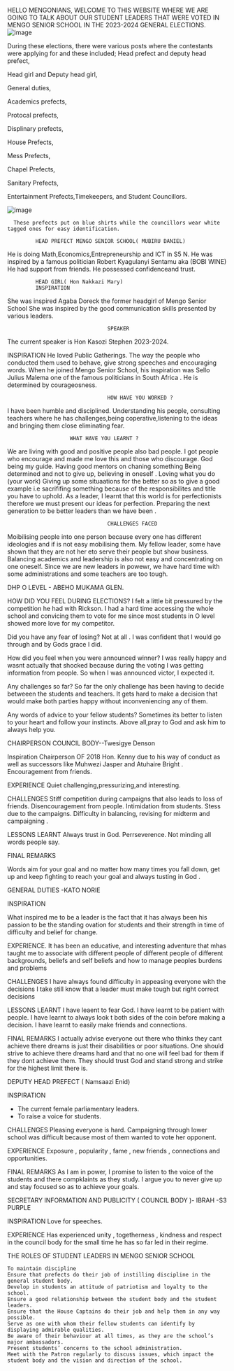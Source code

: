 HELLO MENGONIANS, WELCOME TO THIS WEBSITE WHERE WE ARE GOING TO TALK ABOUT OUR STUDENT LEADERS THAT WERE VOTED IN MENGO SENIOR SCHOOL IN THE 2023-2024 GENERAL ELECTIONS.
![image](https://github.com/k1b0oka/k1b0oka/assets/140007928/8a5a844d-baf9-464b-b2f3-547f62add9ab)


During these elections, there were various posts where the contestants were applying for and these included;
Head  prefect and deputy head prefect,

Head girl and Deputy head girl,

General duties,

Academics prefects,

Protocal prefects,

Displinary prefects,

House Prefects,

Mess Prefects,

Chapel Prefects,

Sanitary Prefects,

Entertainment Prefects,Timekeepers, and
Student Councillors.

![image](https://github.com/k1b0oka/k1b0oka/assets/140007928/a58781f6-883f-4b7c-8f23-19ad5a44b3d7)

      
      These prefects put on blue shirts while the councillors wear white tagged ones for easy identification.
      
             HEAD PREFECT MENGO SENIOR SCHOOL( MUBIRU DANIEL)
He is doing Math,Economics,Entrepreneurship and ICT in S5 N.
       He was inspired by a famous politician Robert Kyagulanyi Sentamu aka (BOBI WINE)     
       He had support from friends.
       He possessed confidenceand trust.
                        
             HEAD GIRL( Hon Nakkazi Mary)
             INSPIRATION
She was inspired Agaba Doreck the former headgirl of Mengo Senior School
She was inspired by the good communication skills presented by various leaders.

                                    SPEAKER
The current speaker is  Hon Kasozi Stephen 2023-2024.

INSPIRATION
He loved Public Gatherings. The way the people who conducted them used to behave, give strong speeches and encouraging words.
When he  joined Mengo Senior School, his inspiration was Sello Julius Malema one of the famous politicians in South Africa .
He is determined by courageosness.

                                    HOW HAVE YOU WORKED ?
 I have been humble and disciplined. 
 Understanding his people, consulting teachers where he has challenges,being coperative,listening to the ideas and bringing them close eliminating fear.

                               
                        WHAT HAVE YOU LEARNT ?
                                    
We are living with good and positive people also bad people. I got people who encourage and made me love this and those who discourage.
God being my guide. Having good mentors on chaning something 
Being determined and not to give up, believing in oneself .
 Loving what you do (your work)
 Giving up some situaations for the better so as to give a good example i.e sacrififing something because of the responsibilites and title you have to uphold.
 As a leader, I learnt that this world is for perfectionists therefore we must present our ideas for perfection.
Preparing the next generation to be better leaders than we have been .
                                                          
                                    CHALLENGES FACED
                              
 Moibilising people into one person because every one has different ideologies and if is not easy mobilising them.
 My fellow leader, some have shown that they are not her eto serve their people but show business.
 Balancing academics and leadership is also not easy and concentrating on one oneself.
 Since we are new leaders in powewr, we have hard time with some administrations and some teachers are too tough.
 
 DHP O LEVEL - ABEHO MUKAMA GLEN.
 
 HOW DID YOU FEEL DURING ELECTIONS?
 I felt a little bit pressured by the competition he had with Rickson.
 I had a hard time accessing the whole school and convicing them to vote for me since most students in O level showed more love for my competitor.


 Did you have any fear of losing?
 Not at all . I was confident that I would go through and by Gods grace I did.


 How did you feel when you were announced winner?
 I was really happy and wasnt actually that shocked because during the voting I was getting information from people. 
 So when I was announced victor, I expected it.

 Any challenges so far?
 So far the only challenge has been having to decide betweeen the students and teachers. 
 It gets hard to make a decision that would make both parties happy without inconveniencing any of them.
 
 Any words of advice to your fellow students?
 Sometimes its better to listen to your heart and follow your instincts. Above all,pray to God and ask him to always help you.


CHAIRPERSON COUNCIL BODY--Twesigye Denson

Inspiration
Chairperson OF 2018 Hon. Kenny due to his way of conduct as well as successors like Muhwezi Jasper and Atuhaire Bright .
Encouragement from friends.


EXPERIENCE
Quiet challenging,pressurizing,and interesting.

CHALLENGES
Stiff competition during campaigns that also leads to loss of friends.
Disencouragement from people.
Intimidation from students.
Stess due to the campaigns.
Difficulty in balancing, revising for midterm and campaigning .

 LESSONS LEARNT 
 Always trust in God.
 Perrseverence.
 Not minding all words people say.

 FINAL REMARKS
 
 Words aim for your goal and no matter how many times you fall down, get up and keep fighting to reach your goal and always tusting in God .
 
 GENERAL DUTIES -KATO NORIE 
 
 INSPIRATION
 
 What inspired me to be a leader is the fact that it has always been his passion
 to be the standing ovation for students and their strength in time of difficulty and belief for change.
 
 EXPERIENCE.
 It has been an educative, and interesting adventure that mhas taught me to associate with different people of different people of different backgrounds,
 beliefs and self beliefs and how to manage peoples burdens and problems

 CHALLENGES
 I have always found difficulty in appeasing everyone with the decisions I take still know that a leader must make tough but right correct decisions
 
 LESSONS LEARNT 
 I have leaent to fear God.
 I have learnt to be patient with people.
 I have learnt to always look t both sides of the coin  before making a decision.
 I have learnt to easily make friends and connections.
 
 FINAL REMARKS
 I actually advise everyone out there who thinks they cant achieve there dreams is just their disabilities or poor situations.
 One  should strive to achieve there dreams hard and that no one will feel bad for them if they dont achieve them. 
 They should trust God and stand strong and strike for the highest limit there is.
 
 DEPUTY HEAD PREFECT ( Namsaazi Enid)
 
 INSPIRATION 
- The current female parliamentary leaders.
- To raise a voice for students.

 CHALLENGES 
 Pleasing everyone is hard.
 Campaigning through lower school was difficult because most of them wanted to vote her opponent.

 EXPERIENCE
 Exposure , popularity , fame , new friends , connections and opportunities.

 FINAL REMARKS
 As I am in power, I promise to listen to the voice of the students and there compklaints as they study.
 I argue you to never give up and stay focused so as to achieve your goals.


 SECRETARY INFORMATION AND PUBLICITY ( COUNCIL BODY )- IBRAH -S3 PURPLE


 INSPIRATION
 Love for speeches.
 
EXPERIENCE
Has experienced unity , togetherness , kindness and respect in the council body for the small time he has so far led in their regime.


THE ROLES OF STUDENT LEADERS IN MENGO SENIOR SCHOOL

    To maintain discipline
    Ensure that prefects do their job of instilling discipline in the general student body.
    Develop in students an attitude of patriotism and loyalty to the school.
    Ensure a good relationship between the student body and the student leaders.
    Ensure that the House Captains do their job and help them in any way possible.
    Serve as one with whom their fellow students can identify by displaying admirable qualities.
    Be aware of their behaviour at all times, as they are the school’s major ambassadors.
    Present students’ concerns to the school administration.
    Meet with the Patron regularly to discuss issues, which impact the student body and the vision and direction of the school.


 
 
 
                                    
                                    
  
      

    
      
